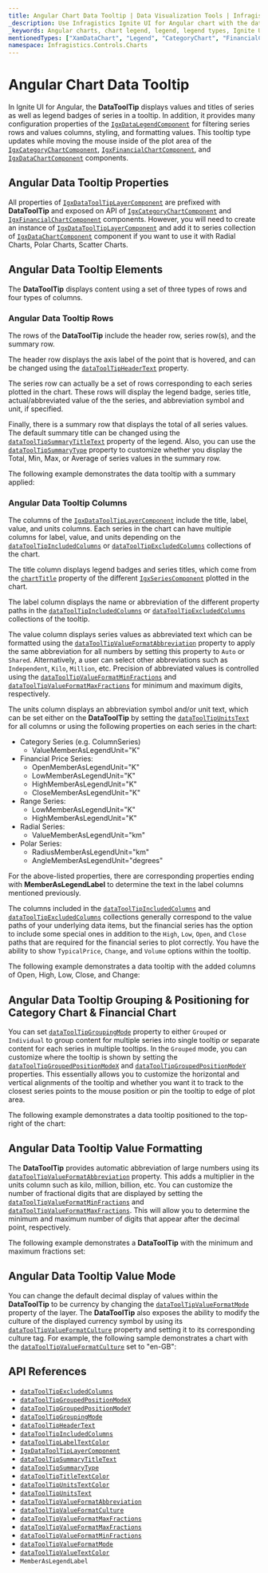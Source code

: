 ```yaml
---
title: Angular Chart Data Tooltip | Data Visualization Tools | Infragistics
_description: Use Infragistics Ignite UI for Angular chart with the data tooltip layer!
_keywords: Angular charts, chart legend, legend, legend types, Ignite UI for Angular, Infragistics
mentionedTypes: ["XamDataChart", "Legend", "CategoryChart", "FinancialChart", "XamDataLegend", "DataToolTipLayer"]
namespace: Infragistics.Controls.Charts
---
```


# Angular Chart Data Tooltip

In Ignite UI for Angular, the **DataToolTip** displays values and titles of series as well as legend badges of series in a tooltip. In addition, it provides many configuration properties of the [`IgxDataLegendComponent`]({environment:dvApiBaseUrl}/products/ignite-ui-angular/api/docs/typescript/latest/classes/igniteui_angular_charts.igxdatalegendcomponent.html) for filtering series rows and values columns, styling, and formatting values. This tooltip type updates while moving the mouse inside of the plot area of the [`IgxCategoryChartComponent`]({environment:dvApiBaseUrl}/products/ignite-ui-angular/api/docs/typescript/latest/classes/igniteui_angular_charts.igxcategorychartcomponent.html), [`IgxFinancialChartComponent`]({environment:dvApiBaseUrl}/products/ignite-ui-angular/api/docs/typescript/latest/classes/igniteui_angular_charts.igxfinancialchartcomponent.html), and [`IgxDataChartComponent`]({environment:dvApiBaseUrl}/products/ignite-ui-angular/api/docs/typescript/latest/classes/igniteui_angular_charts.igxdatachartcomponent.html) components.

## Angular Data Tooltip Properties

All properties of [`IgxDataToolTipLayerComponent`]({environment:dvApiBaseUrl}/products/ignite-ui-angular/api/docs/typescript/latest/classes/igniteui_angular_charts.igxdatatooltiplayercomponent.html) are prefixed with **DataToolTip** and exposed on API of [`IgxCategoryChartComponent`]({environment:dvApiBaseUrl}/products/ignite-ui-angular/api/docs/typescript/latest/classes/igniteui_angular_charts.igxcategorychartcomponent.html) and [`IgxFinancialChartComponent`]({environment:dvApiBaseUrl}/products/ignite-ui-angular/api/docs/typescript/latest/classes/igniteui_angular_charts.igxfinancialchartcomponent.html) components. However, you will need to create an instance of [`IgxDataToolTipLayerComponent`]({environment:dvApiBaseUrl}/products/ignite-ui-angular/api/docs/typescript/latest/classes/igniteui_angular_charts.igxdatatooltiplayercomponent.html) and add it to series collection of [`IgxDataChartComponent`]({environment:dvApiBaseUrl}/products/ignite-ui-angular/api/docs/typescript/latest/classes/igniteui_angular_charts.igxdatachartcomponent.html) component if you want to use it with Radial Charts, Polar Charts, Scatter Charts.

## Angular Data Tooltip Elements

The **DataToolTip** displays content using a set of three types of rows and four types of columns.

### Angular Data Tooltip Rows

The rows of the **DataToolTip** include the header row, series row(s), and the summary row.

The header row displays the axis label of the point that is hovered, and can be changed using the [`dataToolTipHeaderText`]({environment:dvApiBaseUrl}/products/ignite-ui-angular/api/docs/typescript/latest/classes/igniteui_angular_charts.igxdomainchartcomponent.html#dataToolTipHeaderText) property.

The series row can actually be a set of rows corresponding to each series plotted in the chart. These rows will display the legend badge, series title, actual/abbreviated value of the the series, and abbreviation symbol and unit, if specified.

Finally, there is a summary row that displays the total of all series values. The default summary title can be changed using the [`dataToolTipSummaryTitleText`]({environment:dvApiBaseUrl}/products/ignite-ui-angular/api/docs/typescript/latest/classes/igniteui_angular_charts.igxdomainchartcomponent.html#dataToolTipSummaryTitleText) property of the legend. Also, you can use the [`dataToolTipSummaryType`]({environment:dvApiBaseUrl}/products/ignite-ui-angular/api/docs/typescript/latest/classes/igniteui_angular_charts.igxdomainchartcomponent.html#dataToolTipSummaryType) property to customize whether you display the Total, Min, Max, or Average of series values in the summary row.

The following example demonstrates the data tooltip with a summary applied:

<code-view style="height: 450px" alt="Angular Category Chart Data Tooltip Example"
           data-demos-base-url="{environment:dvDemosBaseUrl}"
                    iframe-src="{environment:dvDemosBaseUrl}/charts/category-chart/data-tooltip"
                                                 github-src="charts/category-chart/data-tooltip">
</code-view>


### Angular Data Tooltip Columns

The columns of the [`IgxDataToolTipLayerComponent`]({environment:dvApiBaseUrl}/products/ignite-ui-angular/api/docs/typescript/latest/classes/igniteui_angular_charts.igxdatatooltiplayercomponent.html) include the title, label, value, and units columns. Each series in the chart can have multiple columns for label, value, and units depending on the [`dataToolTipIncludedColumns`]({environment:dvApiBaseUrl}/products/ignite-ui-angular/api/docs/typescript/latest/classes/igniteui_angular_charts.igxdomainchartcomponent.html#dataToolTipIncludedColumns) or [`dataToolTipExcludedColumns`]({environment:dvApiBaseUrl}/products/ignite-ui-angular/api/docs/typescript/latest/classes/igniteui_angular_charts.igxdomainchartcomponent.html#dataToolTipExcludedColumns) collections of the chart.

The title column displays legend badges and series titles, which come from the [`chartTitle`]({environment:dvApiBaseUrl}/products/ignite-ui-angular/api/docs/typescript/latest/classes/igniteui_angular_charts.igxseriesviewercomponent.html#chartTitle) property of the different [`IgxSeriesComponent`]({environment:dvApiBaseUrl}/products/ignite-ui-angular/api/docs/typescript/latest/classes/igniteui_angular_charts.igxseriescomponent.html) plotted in the chart.

The label column displays the name or abbreviation of the different property paths in the [`dataToolTipIncludedColumns`]({environment:dvApiBaseUrl}/products/ignite-ui-angular/api/docs/typescript/latest/classes/igniteui_angular_charts.igxdomainchartcomponent.html#dataToolTipIncludedColumns) or [`dataToolTipExcludedColumns`]({environment:dvApiBaseUrl}/products/ignite-ui-angular/api/docs/typescript/latest/classes/igniteui_angular_charts.igxdomainchartcomponent.html#dataToolTipExcludedColumns) collections of the tooltip.

The value column displays series values as abbreviated text which can be formatted using the [`dataToolTipValueFormatAbbreviation`]({environment:dvApiBaseUrl}/products/ignite-ui-angular/api/docs/typescript/latest/classes/igniteui_angular_charts.igxdomainchartcomponent.html#dataToolTipValueFormatAbbreviation) property to apply the same abbreviation for all numbers by setting this property to `Auto` or `Shared`. Alternatively, a user can select other abbreviations such as `Independent`, `Kilo`, `Million`, etc. Precision of abbreviated values is controlled using the [`dataToolTipValueFormatMinFractions`]({environment:dvApiBaseUrl}/products/ignite-ui-angular/api/docs/typescript/latest/classes/igniteui_angular_charts.igxdomainchartcomponent.html#dataToolTipValueFormatMinFractions) and [`dataToolTipValueFormatMaxFractions`]({environment:dvApiBaseUrl}/products/ignite-ui-angular/api/docs/typescript/latest/classes/igniteui_angular_charts.igxdomainchartcomponent.html#dataToolTipValueFormatMaxFractions) for minimum and maximum digits, respectively.

The units column displays an abbreviation symbol and/or unit text, which can be set either on the **DataToolTip** by setting the [`dataToolTipUnitsText`]({environment:dvApiBaseUrl}/products/ignite-ui-angular/api/docs/typescript/latest/classes/igniteui_angular_charts.igxdomainchartcomponent.html#dataToolTipUnitsText) for all columns or using the following properties on each series in the chart:

*   Category Series (e.g. ColumnSeries)
    *   ValueMemberAsLegendUnit="K"
*   Financial Price Series:
    *   OpenMemberAsLegendUnit="K"
    *   LowMemberAsLegendUnit="K"
    *   HighMemberAsLegendUnit="K"
    *   CloseMemberAsLegendUnit="K"
*   Range Series:
    *   LowMemberAsLegendUnit="K"
    *   HighMemberAsLegendUnit="K"
*   Radial Series:
    *   ValueMemberAsLegendUnit="km"
*   Polar Series:
    *   RadiusMemberAsLegendUnit="km"
    *   AngleMemberAsLegendUnit="degrees"

For the above-listed properties, there are corresponding properties ending with **MemberAsLegendLabel** to determine the text in the label columns mentioned previously.

The columns included in the [`dataToolTipIncludedColumns`]({environment:dvApiBaseUrl}/products/ignite-ui-angular/api/docs/typescript/latest/classes/igniteui_angular_charts.igxdomainchartcomponent.html#dataToolTipIncludedColumns) and [`dataToolTipExcludedColumns`]({environment:dvApiBaseUrl}/products/ignite-ui-angular/api/docs/typescript/latest/classes/igniteui_angular_charts.igxdomainchartcomponent.html#dataToolTipExcludedColumns) collections generally correspond to the value paths of your underlying data items, but the financial series has the option to include some special ones in addition to the `High`, `Low`, `Open`, and `Close` paths that are required for the financial series to plot correctly. You have the ability to show `TypicalPrice`, `Change`, and `Volume` options within the tooltip.

The following example demonstrates a data tooltip with the added columns of Open, High, Low, Close, and Change:

<code-view style="height: 450px" alt="Angular Financial Chart Data Tooltip Example"
           data-demos-base-url="{environment:dvDemosBaseUrl}"
                    iframe-src="{environment:dvDemosBaseUrl}/charts/financial-chart/data-tooltip"
                                                 github-src="charts/financial-chart/data-tooltip">
</code-view>


## Angular Data Tooltip Grouping & Positioning for Category Chart & Financial Chart

You can set [`dataToolTipGroupingMode`]({environment:dvApiBaseUrl}/products/ignite-ui-angular/api/docs/typescript/latest/classes/igniteui_angular_charts.igxdomainchartcomponent.html#dataToolTipGroupingMode) property to either `Grouped` or `Individual` to group content for multiple series into single tooltip or separate content for each series in multiple tooltips. In the `Grouped` mode, you can customize where the tooltip is shown by setting the [`dataToolTipGroupedPositionModeX`]({environment:dvApiBaseUrl}/products/ignite-ui-angular/api/docs/typescript/latest/classes/igniteui_angular_charts.igxdomainchartcomponent.html#dataToolTipGroupedPositionModeX) and [`dataToolTipGroupedPositionModeY`]({environment:dvApiBaseUrl}/products/ignite-ui-angular/api/docs/typescript/latest/classes/igniteui_angular_charts.igxdomainchartcomponent.html#dataToolTipGroupedPositionModeY) properties. This essentially allows you to customize the horizontal and vertical alignments of the tooltip and whether you want it to track to the closest series points to the mouse position or pin the tooltip to edge of plot area.

The following example demonstrates a data tooltip positioned to the top-right of the chart:

<code-view style="height: 450px" alt="Angular Category Chart Data Tooltip Positioning Example"
           data-demos-base-url="{environment:dvDemosBaseUrl}"
                    iframe-src="{environment:dvDemosBaseUrl}/charts/category-chart/data-tooltip-positioning"
                                                 github-src="charts/category-chart/data-tooltip-positioning">
</code-view>


## Angular Data Tooltip Value Formatting

The **DataToolTip** provides automatic abbreviation of large numbers using its [`dataToolTipValueFormatAbbreviation`]({environment:dvApiBaseUrl}/products/ignite-ui-angular/api/docs/typescript/latest/classes/igniteui_angular_charts.igxdomainchartcomponent.html#dataToolTipValueFormatAbbreviation) property. This adds a multiplier in the units column such as kilo, million, billion, etc. You can customize the number of fractional digits that are displayed by setting the [`dataToolTipValueFormatMinFractions`]({environment:dvApiBaseUrl}/products/ignite-ui-angular/api/docs/typescript/latest/classes/igniteui_angular_charts.igxdomainchartcomponent.html#dataToolTipValueFormatMinFractions) and [`dataToolTipValueFormatMaxFractions`]({environment:dvApiBaseUrl}/products/ignite-ui-angular/api/docs/typescript/latest/classes/igniteui_angular_charts.igxdomainchartcomponent.html#dataToolTipValueFormatMaxFractions). This will allow you to determine the minimum and maximum number of digits that appear after the decimal point, respectively.

The following example demonstrates a **DataToolTip** with the minimum and maximum fractions set:

<code-view style="height: 450px" alt="Angular Category Chart Data Tooltip Formatting Decimals Example"
           data-demos-base-url="{environment:dvDemosBaseUrl}"
                    iframe-src="{environment:dvDemosBaseUrl}/charts/category-chart/data-tooltip-formatting-decimals"
                                                 github-src="charts/category-chart/data-tooltip-formatting-decimals">
</code-view>


## Angular Data Tooltip Value Mode

You can change the default decimal display of values within the **DataToolTip** to be currency by changing the [`dataToolTipValueFormatMode`]({environment:dvApiBaseUrl}/products/ignite-ui-angular/api/docs/typescript/latest/classes/igniteui_angular_charts.igxdomainchartcomponent.html#dataToolTipValueFormatMode) property of the layer. The **DataToolTip** also exposes the ability to modify the culture of the displayed currency symbol by using its [`dataToolTipValueFormatCulture`]({environment:dvApiBaseUrl}/products/ignite-ui-angular/api/docs/typescript/latest/classes/igniteui_angular_charts.igxdomainchartcomponent.html#dataToolTipValueFormatCulture) property and setting it to its corresponding culture tag. For example, the following sample demonstrates a chart with the [`dataToolTipValueFormatCulture`]({environment:dvApiBaseUrl}/products/ignite-ui-angular/api/docs/typescript/latest/classes/igniteui_angular_charts.igxdomainchartcomponent.html#dataToolTipValueFormatCulture) set to "en-GB":

<code-view style="height: 450px" alt="Angular Financial Chart Data Tooltip Formatting Currency Example"
           data-demos-base-url="{environment:dvDemosBaseUrl}"
                    iframe-src="{environment:dvDemosBaseUrl}/charts/financial-chart/data-tooltip-formatting-currency"
                                                 github-src="charts/financial-chart/data-tooltip-formatting-currency">
</code-view>


## API References

*   [`dataToolTipExcludedColumns`]({environment:dvApiBaseUrl}/products/ignite-ui-angular/api/docs/typescript/latest/classes/igniteui_angular_charts.igxdomainchartcomponent.html#dataToolTipExcludedColumns)
*   [`dataToolTipGroupedPositionModeX`]({environment:dvApiBaseUrl}/products/ignite-ui-angular/api/docs/typescript/latest/classes/igniteui_angular_charts.igxdomainchartcomponent.html#dataToolTipGroupedPositionModeX)
*   [`dataToolTipGroupedPositionModeY`]({environment:dvApiBaseUrl}/products/ignite-ui-angular/api/docs/typescript/latest/classes/igniteui_angular_charts.igxdomainchartcomponent.html#dataToolTipGroupedPositionModeY)
*   [`dataToolTipGroupingMode`]({environment:dvApiBaseUrl}/products/ignite-ui-angular/api/docs/typescript/latest/classes/igniteui_angular_charts.igxdomainchartcomponent.html#dataToolTipGroupingMode)
*   [`dataToolTipHeaderText`]({environment:dvApiBaseUrl}/products/ignite-ui-angular/api/docs/typescript/latest/classes/igniteui_angular_charts.igxdomainchartcomponent.html#dataToolTipHeaderText)
*   [`dataToolTipIncludedColumns`]({environment:dvApiBaseUrl}/products/ignite-ui-angular/api/docs/typescript/latest/classes/igniteui_angular_charts.igxdomainchartcomponent.html#dataToolTipIncludedColumns)
*   [`dataToolTipLabelTextColor`]({environment:dvApiBaseUrl}/products/ignite-ui-angular/api/docs/typescript/latest/classes/igniteui_angular_charts.igxdomainchartcomponent.html#dataToolTipLabelTextColor)
*   [`IgxDataToolTipLayerComponent`]({environment:dvApiBaseUrl}/products/ignite-ui-angular/api/docs/typescript/latest/classes/igniteui_angular_charts.igxdatatooltiplayercomponent.html)
*   [`dataToolTipSummaryTitleText`]({environment:dvApiBaseUrl}/products/ignite-ui-angular/api/docs/typescript/latest/classes/igniteui_angular_charts.igxdomainchartcomponent.html#dataToolTipSummaryTitleText)
*   [`dataToolTipSummaryType`]({environment:dvApiBaseUrl}/products/ignite-ui-angular/api/docs/typescript/latest/classes/igniteui_angular_charts.igxdomainchartcomponent.html#dataToolTipSummaryType)
*   [`dataToolTipTitleTextColor`]({environment:dvApiBaseUrl}/products/ignite-ui-angular/api/docs/typescript/latest/classes/igniteui_angular_charts.igxdomainchartcomponent.html#dataToolTipTitleTextColor)
*   [`dataToolTipUnitsTextColor`]({environment:dvApiBaseUrl}/products/ignite-ui-angular/api/docs/typescript/latest/classes/igniteui_angular_charts.igxdomainchartcomponent.html#dataToolTipUnitsTextColor)
*   [`dataToolTipUnitsText`]({environment:dvApiBaseUrl}/products/ignite-ui-angular/api/docs/typescript/latest/classes/igniteui_angular_charts.igxdomainchartcomponent.html#dataToolTipUnitsText)
*   [`dataToolTipValueFormatAbbreviation`]({environment:dvApiBaseUrl}/products/ignite-ui-angular/api/docs/typescript/latest/classes/igniteui_angular_charts.igxdomainchartcomponent.html#dataToolTipValueFormatAbbreviation)
*   [`dataToolTipValueFormatCulture`]({environment:dvApiBaseUrl}/products/ignite-ui-angular/api/docs/typescript/latest/classes/igniteui_angular_charts.igxdomainchartcomponent.html#dataToolTipValueFormatCulture)
*   [`dataToolTipValueFormatMaxFractions`]({environment:dvApiBaseUrl}/products/ignite-ui-angular/api/docs/typescript/latest/classes/igniteui_angular_charts.igxdomainchartcomponent.html#dataToolTipValueFormatMaxFractions)
*   [`dataToolTipValueFormatMaxFractions`]({environment:dvApiBaseUrl}/products/ignite-ui-angular/api/docs/typescript/latest/classes/igniteui_angular_charts.igxdomainchartcomponent.html#dataToolTipValueFormatMaxFractions)
*   [`dataToolTipValueFormatMinFractions`]({environment:dvApiBaseUrl}/products/ignite-ui-angular/api/docs/typescript/latest/classes/igniteui_angular_charts.igxdomainchartcomponent.html#dataToolTipValueFormatMinFractions)
*   [`dataToolTipValueFormatMode`]({environment:dvApiBaseUrl}/products/ignite-ui-angular/api/docs/typescript/latest/classes/igniteui_angular_charts.igxdomainchartcomponent.html#dataToolTipValueFormatMode)
*   [`dataToolTipValueTextColor`]({environment:dvApiBaseUrl}/products/ignite-ui-angular/api/docs/typescript/latest/classes/igniteui_angular_charts.igxdomainchartcomponent.html#dataToolTipValueTextColor)
*   `MemberAsLegendLabel`
